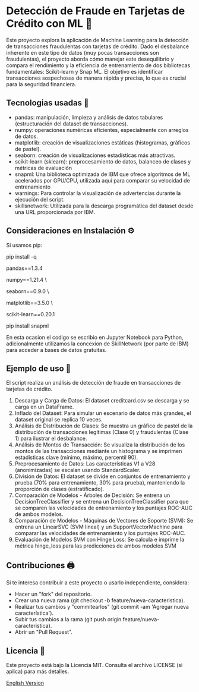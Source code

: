 # Detección de Fraude en Tarjetas de Crédito con ML 🪪
Este proyecto explora la aplicación de Machine Learning para la detección de transacciones fraudulentas con tarjetas de crédito. Dado el desbalance inherente en este tipo de datos (muy pocas transacciones son fraudulentas), el proyecto aborda cómo manejar este desequilibrio y compara el rendimiento y la eficiencia de entrenamiento de dos bibliotecas fundamentales: Scikit-learn y Snap ML. El objetivo es identificar transacciones sospechosas de manera rápida y precisa, lo que es crucial para la seguridad financiera.

## Tecnologias usadas 🐍
- pandas: manipulación, limpieza y análisis de datos tabulares (estructuración del dataset de transacciones).
- numpy: operaciones numéricas eficientes, especialmente con arreglos de datos.
- matplotlib: creación de visualizaciones estáticas (histogramas, gráficos de pastel).
- seaborn: creación de visualizaciones estadísticas más atractivas.
- scikit-learn (sklearn): preprocesamiento de datos, balanceo de clases y métricas de evaluación
- snapml: Una biblioteca optimizada de IBM que ofrece algoritmos de ML acelerados por GPU/CPU, utilizada aquí para comparar su velocidad de entrenamiento
- warnings: Para controlar la visualización de advertencias durante la ejecución del script.
- skillsnetwork: Utilizada para la descarga programática del dataset desde una URL proporcionada por IBM.

## Consideraciones en Instalación ⚙️
Si usamos pip:

pip install -q 

  pandas==1.3.4 
   
  numpy==1.21.4 \
  
  seaborn==0.9.0 \
  
  matplotlib==3.5.0 \
  
  scikit-learn==0.20.1

pip install snapml

En esta ocasion el codigo se escribio en Jupyter Notebook para Python, adicionalmente utilizamos la concexion de SkillNetwork (por parte de IBM) para acceder a bases de datos gratuitas.

## Ejemplo de uso 📎
El script realiza un análisis de detección de fraude en transacciones de tarjetas de crédito.
 1. Descarga y Carga de Datos: El dataset creditcard.csv se descarga y se carga en un DataFrame.
 2. Inflado del Dataset: Para simular un escenario de datos más grandes, el dataset original se replica 10 veces.
 3. Análisis de Distribución de Clases: Se muestra un gráfico de pastel de la distribución de transacciones legítimas (Clase 0) y fraudulentas (Clase 1) para ilustrar el desbalance.
 4. Análisis de Montos de Transacción: Se visualiza la distribución de los montos de las transacciones mediante un histograma y se imprimen estadísticas clave (mínimo, máximo, percentil 90).
 5. Preprocesamiento de Datos: Las características V1 a V28 (anonimizadas) se escalan usando StandardScaler.
 6. División de Datos: El dataset se divide en conjuntos de entrenamiento y prueba (70% para entrenamiento, 30% para prueba), manteniendo la proporción de clases (estratificado).
 7. Comparación de Modelos - Árboles de Decisión: Se entrena un DecisionTreeClassifier y se entrena un DecisionTreeClassifier para que se comparen las velocidades de entrenamiento y los puntajes ROC-AUC de ambos modelos.
 8. Comparación de Modelos - Máquinas de Vectores de Soporte (SVM): Se entrena un LinearSVC (SVM lineal) y un SupportVectorMachine para comparar las velocidades de entrenamiento y los puntajes ROC-AUC.
 9. Evaluación de Modelos SVM con Hinge Loss: Se calcula e imprime la métrica hinge_loss para las predicciones de ambos modelos SVM

## Contribuciones 🖨️
Si te interesa contribuir a este proyecto o usarlo independiente, considera:
- Hacer un "fork" del repositorio.
- Crear una nueva rama (git checkout -b feature/nueva-caracteristica).
- Realizar tus cambios y "commitearlos" (git commit -am 'Agregar nueva característica').
- Subir tus cambios a la rama (git push origin feature/nueva-caracteristica).
- Abrir un "Pull Request".

## Licencia 📜
Este proyecto está bajo la Licencia MIT. Consulta el archivo LICENSE (si aplica) para más detalles.


[English Version](README.en.md)
